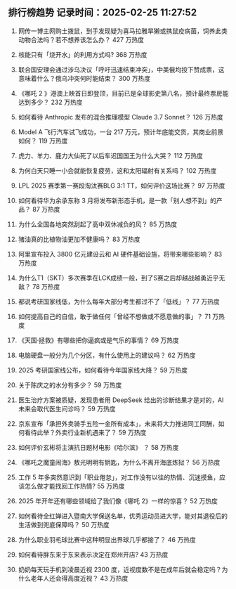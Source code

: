 
## 排行榜趋势 记录时间：2025-02-25 11:27:52
  
  1. 网传一博主网购土拨鼠，到手发现疑为喜马拉雅旱獭或携鼠疫病菌，饲养此类动物合法吗？若不想养该怎么办？ 427 万热度
    
  2. 核能只有「烧开水」的利用方式吗? 368 万热度
    
  3. 联合国安理会通过涉乌决议「呼吁迅速结束冲突」，中美俄均投下赞成票，这意味着什么？俄乌冲突何时能结束？ 300 万热度
    
  4. 《哪吒 2 》港澳上映首日即登顶，目前已是全球影史第八名，预计最终票房能达到多少？ 232 万热度
    
  5. 如何看待 Anthropic 发布的混合推理模型 Claude 3.7 Sonnet？ 126 万热度
    
  6. Model A 飞行汽车试飞成功，一台 217 万元，预计年底能交货，其商业前景如何？ 119 万热度
    
  7. 虎力、羊力、鹿力大仙死了以后车迟国国王为什么大哭？ 112 万热度
    
  8. 为何白天只睡一小会就能恢复疲劳，这和太阳辐射有关系吗？ 102 万热度
    
  9. LPL 2025 赛季第一赛段淘汰赛BLG 3:1 TT，如何评价这场比赛？ 97 万热度
    
  10. 如何看待华为余承东称 3 月将发布新形态手机，是一款「别人想不到」的产品？ 87 万热度
    
  11. 为什么全国各地突然刮起了高中双休减负的风？ 85 万热度
    
  12. 猪油真的比植物油更加不健康吗？ 83 万热度
    
  13. 阿里宣布投入 3800 亿元建设云和 AI 硬件基础设施，将带来哪些影响？ 83 万热度
    
  14. 为什么T1（SKT）多次赛季在LCK成绩一般，到了S赛之后却越战越勇近乎无敌？ 78 万热度
    
  15. 都说考研国家线低，为什么每年大部分考生都过不了「低线」？ 77 万热度
    
  16. 如何提高自己的自信，敢于做任何「曾经不想做或不愿意做的事」？ 71 万热度
    
  17. 《天国·拯救》有哪些把你逼疯或是气乐的事情？ 69 万热度
    
  18. 电脑硬盘一般分为几个分区，有什么使用上的建议吗？ 62 万热度
    
  19. 2025 考研国家线公布，如何看待今年国家线大降？ 59 万热度
    
  20. 关于陈庆之的水分有多少？ 59 万热度
    
  21. 医生治疗方案被质疑，发现患者用 DeepSeek 给出的诊断结果才是对的，AI 未来会取代医生问诊吗？ 59 万热度
    
  22. 京东宣布「承担外卖骑手五险一金所有成本」，未来将大力推进同工同酬，如何看待此举？外卖行业新机遇来了？ 59 万热度
    
  23. 如何评价玄彬将主演抗日题材电影《哈尔滨》 ？ 58 万热度
    
  24. 《哪吒之魔童闹海》敖光明明有钥匙，为什么不离开海底炼狱？ 56 万热度
    
  25. 工作 5 年多突然意识到「职业倦怠」，对工作没有以往的热情、沉迷摸鱼，应该怎么做才能找回工作热情? 55 万热度
    
  26. 2025 年开年还有哪些领域给了我们像《哪吒 2》一样的惊喜？ 52 万热度
    
  27. 如何看待全红婵进入暨南大学保送名单，优秀运动员进大学，能对其退役后的生活做到兜底保障吗？ 50 万热度
    
  28. 为什么职业羽毛球比赛中这种明显出界球几乎都接了？ 46 万热度
    
  29. 如何看待胖东来于东来表示决定在郑州开店? 43 万热度
    
  30. 奶奶每天玩手机到凌晨近视 2300 度，近视度数不是在成年后就会稳定吗？为什么老年人还会得高度近视？ 43 万热度
    